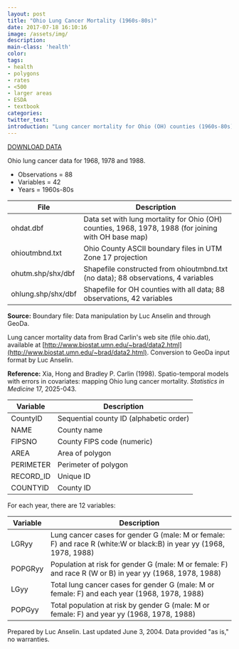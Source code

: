 ```yaml
---
layout: post
title: "Ohio Lung Cancer Mortality (1960s-80s)"
date: 2017-07-18 16:10:16
image: /assets/img/
description:
main-class: 'health'
color:
tags:
- health
- polygons
- rates
- <500
- larger areas
- ESDA
- textbook
categories:
twitter_text:
introduction: "Lung cancer mortality for Ohio (OH) counties (1960s-80s)"
---
```

[DOWNLOAD DATA](../data/ohiolung.zip)


Ohio lung cancer data for 1968, 1978 and 1988.

* Observations = 88
* Variables = 42
* Years = 1960s-80s

|**File**|**Description**|
|---|---|
|ohdat.dbf|  Data set with lung mortality for Ohio (OH) counties, 1968, 1978, 1988 (for joining with OH base map)|            
|ohioutmbnd.txt |  Ohio County ASCII boundary files in  UTM Zone 17 projection |              
|ohutm.shp/shx/dbf |  Shapefile constructed from ohioutmbnd.txt (no data);    88 observations, 4 variables |         
|ohlung.shp/shx/dbf|  Shapefile for OH counties with all data; 88 observations, 42 variables  |


**Source:** Boundary file: Data manipulation by Luc Anselin and through GeoDa.

Lung cancer mortality data from Brad Carlin's web site (file ohio.dat),
available at [http://www.biostat.umn.edu/~brad/data2.html](http://www.biostat.umn.edu/~brad/data2.html). Conversion to GeoDa input format by Luc Anselin.

**Reference:** Xia, Hong and Bradley P. Carlin (1998). Spatio-temporal models with
errors in covariates: mapping Ohio lung cancer mortality. *Statistics in
Medicine* 17, 2025-043.


|**Variable**|**Description**|
|---|---|
| CountyID| Sequential county ID (alphabetic order) |
| NAME | County name                      |
| FIPSNO   | County FIPS code (numeric) |
| AREA| Area of polygon |
| PERIMETER| Perimeter of polygon |
| RECORD_ID| Unique ID |
| COUNTYID | County ID |

For each year, there are 12 variables:                    

|**Variable**|**Description**|
|---|---|
|LGRyy|Lung cancer cases for gender G (male: M or female: F) and race R (white:W or black:B) in year yy (1968, 1978, 1988)|
|POPGRyy|Population at risk for gender G (male: M or female: F) and race R (W or B) in year yy (1968, 1978, 1988)|
|LGyy|Total lung cancer cases for gender G (male: M or female: F) and each year (1968, 1978, 1988)|
|POPGyy|Total population at risk by gender G (male: M or female: F) and year yy (1968, 1978, 1988)|


Prepared by Luc Anselin. Last updated June 3, 2004. Data provided "as is," no warranties.

